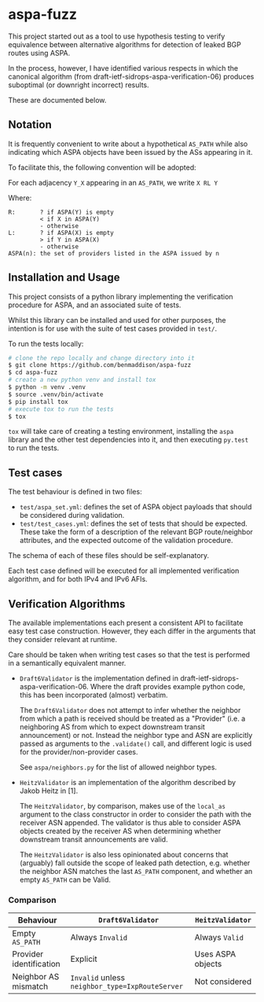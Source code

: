 # aspa-fuzz

This project started out as a tool to use hypothesis testing to verify
equivalence between alternative algorithms for detection of leaked BGP
routes using ASPA.

In the process, however, I have identified various respects in which the
canonical algorithm (from draft-ietf-sidrops-aspa-verification-06) produces
suboptimal (or downright incorrect) results.

These are documented below.

## Notation

It is frequently convenient to write about a hypothetical `AS_PATH` while also indicating
which ASPA objects have been issued by the ASs appearing in it.

To facilitate this, the following convention will be adopted:

For each adjacency `Y_X` appearing in an `AS_PATH`, we write `X RL Y`

Where:
```
R:       ? if ASPA(Y) is empty
         < if X in ASPA(Y)
         - otherwise
L:       ? if ASPA(X) is empty
         > if Y in ASPA(X)
         - otherwise
ASPA(n): the set of providers listed in the ASPA issued by n
```

## Installation and Usage

This project consists of a python library implementing the verification
procedure for ASPA, and an associated suite of tests.

Whilst this library can be installed and used for other purposes, the intention
is for use with the suite of test cases provided in `test/`.

To run the tests locally:
``` bash
# clone the repo locally and change directory into it
$ git clone https://github.com/benmaddison/aspa-fuzz
$ cd aspa-fuzz
# create a new python venv and install tox
$ python -m venv .venv
$ source .venv/bin/activate
$ pip install tox
# execute tox to run the tests
$ tox
```

`tox` will take care of creating a testing environment, installing the `aspa` library
and the other test dependencies into it, and then executing `py.test` to run the tests.

## Test cases

The test behaviour is defined in two files:
- `test/aspa_set.yml`:
  defines the set of ASPA object payloads that should be considered during validation.
- `test/test_cases.yml`:
  defines the set of tests that should be expected. These take the form of a description
  of the relevant BGP route/neighbor attributes, and the expected outcome of the validation
  procedure.

The schema of each of these files should be self-explanatory.

Each test case defined will be executed for all implemented verification algorithm, and for
both IPv4 and IPv6 AFIs.

## Verification Algorithms

The available implementations each present a consistent API to facilitate easy test case
construction. However, they each differ in the arguments that they consider relevant at
runtime.

Care should be taken when writing test cases so that the test is performed in a semantically
equivalent manner.

- `Draft6Validator` is the implementation defined in draft-ietf-sidrops-aspa-verification-06.
  Where the draft provides example python code, this has been incorporated (almost) verbatim.

  The `Draft6Validator` does not attempt to infer whether the neighbor from which a path is
  received should be treated as a "Provider" (i.e. a neighboring AS from which to expect downstream
  transit announcement) or not.
  Instead the neighbor type and ASN are explicitly passed as arguments to the `.validate()` call,
  and different logic is used for the provider/non-provider cases.

  See `aspa/neighbors.py` for the list of allowed neighbor types.

- `HeitzValidator` is an implementation of the algorithm described by Jakob Heitz in [1].

  The `HeitzValidator`, by comparison, makes use of the `local_as` argument to the class constructor
  in order to consider the path with the receiver ASN appended. The validator is thus able to
  consider ASPA objects created by the receiver AS when determining whether downstream transit
  announcements are valid.

  The `HeitzValidator` is also less opinionated about concerns that (arguably) fall outside the
  scope of leaked path detection, e.g. whether the neighbor ASN matches the last `AS_PATH` component,
  and whether an empty `AS_PATH` can be Valid.

### Comparison

Behaviour | `Draft6Validator` | `HeitzValidator`
----------|-------------------|-----------------
Empty `AS_PATH` | Always `Invalid` | Always `Valid`
Provider identification | Explicit | Uses ASPA objects
Neighbor AS mismatch | `Invalid` unless `neighbor_type=IxpRouteServer` | Not considered
